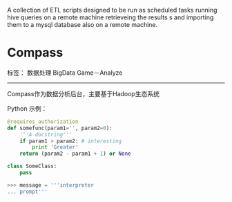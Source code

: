 A collection of ETL scripts designed to be run as scheduled tasks 
running hive queries on a remote machine retrieveing the results 
s
and importing them to a mysql database also on a remote machine.

# Compass

标签： 数据处理 BigData Game－Analyze 

---

Compass作为数据分析后台，主要基于Hadoop生态系统

Python 示例：

```python
@requires_authorization
def somefunc(param1='', param2=0):
    '''A docstring'''
    if param1 > param2: # interesting
        print 'Greater'
    return (param2 - param1 + 1) or None

class SomeClass:
    pass

>>> message = '''interpreter
... prompt'''
```

